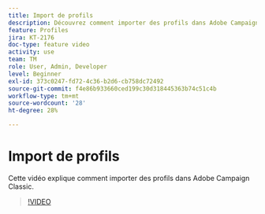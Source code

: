 ```yaml
---
title: Import de profils
description: Découvrez comment importer des profils dans Adobe Campaign Classic
feature: Profiles
jira: KT-2176
doc-type: feature video
activity: use
team: TM
role: User, Admin, Developer
level: Beginner
exl-id: 373c0247-fd72-4c36-b2d6-cb758dc72492
source-git-commit: f4e86b933660ced199c30d318445363b74c51c4b
workflow-type: tm+mt
source-wordcount: '28'
ht-degree: 28%

---
```


# Import de profils

Cette vidéo explique comment importer des profils dans Adobe Campaign Classic.

>[!VIDEO](https://video.tv.adobe.com/v/25608?quality=12&learn=on)
